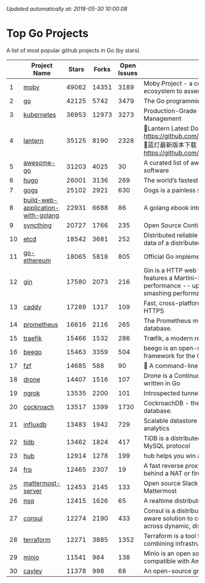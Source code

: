 *Updated automatically at: 2018-05-30 10:00:08* 
# Top Go Projects
A list of most popular github projects in Go (by stars)

|    | Project Name | Stars | Forks | Open Issues | Description |
| -- | ------------ | ----- | ----- | ----------- | ----------- |
| 1 | [moby](https://github.com/moby/moby) | 49062 | 14351 | 3189 | Moby Project - a collaborative project for the container ecosystem to assemble container-based systems |
| 2 | [go](https://github.com/golang/go) | 42125 | 5742 | 3479 | The Go programming language |
| 3 | [kubernetes](https://github.com/kubernetes/kubernetes) | 36953 | 12973 | 3273 | Production-Grade Container Scheduling and Management |
| 4 | [lantern](https://github.com/getlantern/lantern) | 35125 | 8190 | 2328 | 🔴Lantern Latest Download https://github.com/getlantern/lantern/releases/tag/latest 🔴蓝灯最新版本下载 https://github.com/getlantern/forum/issues/833 🔴  |
| 5 | [awesome-go](https://github.com/avelino/awesome-go) | 31203 | 4025 | 30 | A curated list of awesome Go frameworks, libraries and software |
| 6 | [hugo](https://github.com/gohugoio/hugo) | 26001 | 3136 | 269 | The world’s fastest framework for building websites. |
| 7 | [gogs](https://github.com/gogs/gogs) | 25102 | 2921 | 630 | Gogs is a painless self-hosted Git service. |
| 8 | [build-web-application-with-golang](https://github.com/astaxie/build-web-application-with-golang) | 22931 | 6688 | 86 | A golang ebook intro how to build a web with golang |
| 9 | [syncthing](https://github.com/syncthing/syncthing) | 20727 | 1766 | 235 | Open Source Continuous File Synchronization |
| 10 | [etcd](https://github.com/coreos/etcd) | 18542 | 3681 | 252 | Distributed reliable key-value store for the most critical data of a distributed system |
| 11 | [go-ethereum](https://github.com/ethereum/go-ethereum) | 18065 | 5818 | 805 | Official Go implementation of the Ethereum protocol |
| 12 | [gin](https://github.com/gin-gonic/gin) | 17580 | 2073 | 216 | Gin is a HTTP web framework written in Go (Golang). It features a Martini-like API with much better performance -- up to 40 times faster. If you need smashing performance, get yourself some Gin. |
| 13 | [caddy](https://github.com/mholt/caddy) | 17289 | 1317 | 109 | Fast, cross-platform HTTP/2 web server with automatic HTTPS |
| 14 | [prometheus](https://github.com/prometheus/prometheus) | 16616 | 2116 | 265 | The Prometheus monitoring system and time series database. |
| 15 | [traefik](https://github.com/containous/traefik) | 15466 | 1532 | 286 | Træfik, a modern reverse proxy |
| 16 | [beego](https://github.com/astaxie/beego) | 15463 | 3359 | 504 | beego is an open-source, high-performance web framework for the Go programming language. |
| 17 | [fzf](https://github.com/junegunn/fzf) | 14685 | 588 | 90 | :cherry_blossom: A command-line fuzzy finder |
| 18 | [drone](https://github.com/drone/drone) | 14407 | 1516 | 107 | Drone is a Continuous Delivery platform built on Docker, written in Go |
| 19 | [ngrok](https://github.com/inconshreveable/ngrok) | 13535 | 2200 | 101 | Introspected tunnels to localhost |
| 20 | [cockroach](https://github.com/cockroachdb/cockroach) | 13517 | 1399 | 1730 | CockroachDB - the open source, cloud-native SQL database. |
| 21 | [influxdb](https://github.com/influxdata/influxdb) | 13483 | 1942 | 729 | Scalable datastore for metrics, events, and real-time analytics |
| 22 | [tidb](https://github.com/pingcap/tidb) | 13462 | 1824 | 417 | TiDB is a distributed HTAP database compatible with the MySQL protocol  |
| 23 | [hub](https://github.com/github/hub) | 12914 | 1278 | 199 | hub helps you win at git. |
| 24 | [frp](https://github.com/fatedier/frp) | 12465 | 2307 | 19 | A fast reverse proxy to help you expose a local server behind a NAT or firewall to the internet. |
| 25 | [mattermost-server](https://github.com/mattermost/mattermost-server) | 12453 | 2145 | 133 | Open source Slack-alternative in Golang and React - Mattermost |
| 26 | [nsq](https://github.com/nsqio/nsq) | 12415 | 1626 | 65 | A realtime distributed messaging platform |
| 27 | [consul](https://github.com/hashicorp/consul) | 12274 | 2190 | 433 | Consul is a distributed, highly available, and data center aware solution to connect and configure applications across dynamic, distributed infrastructure. |
| 28 | [terraform](https://github.com/hashicorp/terraform) | 12271 | 3885 | 1352 | Terraform is a tool for building, changing, and combining infrastructure safely and efficiently. |
| 29 | [minio](https://github.com/minio/minio) | 11541 | 984 | 138 | Minio is an open source object storage server compatible with Amazon S3 APIs |
| 30 | [cayley](https://github.com/cayleygraph/cayley) | 11378 | 998 | 68 | An open-source graph database |
